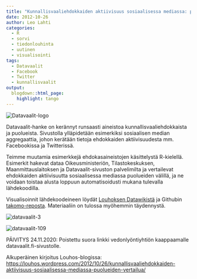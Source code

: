 ```yaml
---
title: "Kunnallisvaaliehdokkaiden aktiivisuus sosiaalisessa mediassa: puolueiden vertailua"
date: 2012-10-26
author: Leo Lahti
categories:
  - R
  - sorvi
  - tiedonlouhinta
  - uutinen
  - visualisointi
tags:
  - Datavaalit
  - Facebook
  - Twitter
  - kunnallisvaalit
output:
  blogdown::html_page:
    highlight: tango
---
```


![Datavaalit-logo](/images/datavaalit_logo_final_small.png#floatright)

Datavaalit-hanke on kerännyt runsaasti aineistoa kunnallisvaaliehdokkaista ja puolueista. Sivustolla ylläpidetään esimerkiksi sosiaalisen median aggregaattia, johon kerätään tietoja ehdokkaiden aktiivisuudesta mm. Facebookissa ja Twitterissä.

Teimme muutamia esimerkkejä ehdokasaineistojen käsittelystä R-kielellä. Esimerkit hakevat dataa Oikeusministeriön, Tilastokeskuksen, Maanmittauslaitoksen ja Datavaalit-sivuston palvelimilta ja vertailevat ehdokkaiden aktiivisuutta sosiaalisessa mediassa puolueiden välillä, ja ne voidaan toistaa alusta loppuun automatisoidusti mukana tulevalla lähdekoodilla.

Visualisoinnit lähdekoodeineen löydät [Louhoksen Datawikistä](https://github.com/louhos/sorvi/wiki/Datavaalit) ja Githubin [takomo-reposta](https://github.com/louhos/takomo/blob/master/datavaalit/20121026-some.R). Materiaaliin on tulossa myöhemmin täydennystä.

![datavaalit-3](/post/2012-10-26-kunnallisvaaliehdokkaiden-aktiivisuus.fi_files/datavaalit-3.png)

![datavaalit-109](/post/2012-10-26-kunnallisvaaliehdokkaiden-aktiivisuus.fi_files/datavaalit-109.png)

PÄIVITYS 24.11.2020: Poistettu suora linkki vedonlyöntiyhtiön kaappaamalle datavaalit.fi-sivustolle.

Alkuperäinen kirjoitus Louhos-blogissa: https://louhos.wordpress.com/2012/10/26/kunnallisvaaliehdokkaiden-aktiivisuus-sosiaalisessa-mediassa-puolueiden-vertailua/